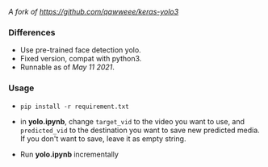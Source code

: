 _A fork of https://github.com/qqwweee/keras-yolo3_

### Differences

* Use pre-trained face detection yolo.
* Fixed version, compat with python3.
* Runnable as of _May 11 2021_.

### Usage

* `pip install -r requirement.txt`


* in __yolo.ipynb__, change `target_vid`
  to the video you want to use, and `predicted_vid`
  to the destination you want to save new predicted media. If you don't want to save, leave it as empty string.

* Run __yolo.ipynb__ incrementally